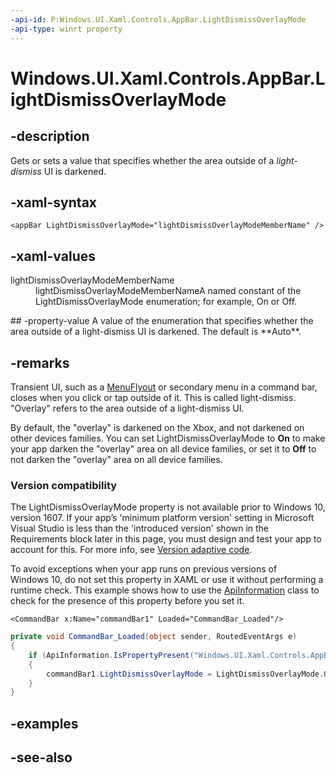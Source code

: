 ```yaml
---
-api-id: P:Windows.UI.Xaml.Controls.AppBar.LightDismissOverlayMode
-api-type: winrt property
---
```


<!-- Property syntax
public Windows.UI.Xaml.Controls.LightDismissOverlayMode LightDismissOverlayMode { get;  set; }
-->

# Windows.UI.Xaml.Controls.AppBar.LightDismissOverlayMode

## -description
Gets or sets a value that specifies whether the area outside of a *light-dismiss* UI is darkened.



## -xaml-syntax
```xaml
<appBar LightDismissOverlayMode="lightDismissOverlayModeMemberName" />
```


## -xaml-values
<dl><dt>lightDismissOverlayModeMemberName</dt><dd>lightDismissOverlayModeMemberNameA named constant of the LightDismissOverlayMode enumeration; for example, On or Off.</dd>
</dl>
## -property-value
A value of the enumeration that specifies whether the area outside of a light-dismiss UI is darkened. The default is **Auto**.

## -remarks
Transient UI, such as a [MenuFlyout](menuflyout.md) or secondary menu in a command bar, closes when you click or tap outside of it. This is called light-dismiss. "Overlay" refers to the area outside of a light-dismiss UI.

By default, the "overlay" is darkened on the Xbox, and not darkened on other devices families. You can set LightDismissOverlayMode to **On** to make your app darken the "overlay" area on all device families, or set it to **Off** to not darken the "overlay" area on all device families.

### Version compatibility

The LightDismissOverlayMode property is not available prior to Windows 10, version 1607. If your app’s 'minimum platform version' setting in Microsoft Visual Studio is less than the 'introduced version' shown in the Requirements block later in this page, you must design and test your app to account for this. For more info, see [Version adaptive code](/windows/uwp/debug-test-perf/version-adaptive-code).

To avoid exceptions when your app runs on previous versions of Windows 10, do not set this property in XAML or use it without performing a runtime check. This example shows how to use the [ApiInformation](../windows.foundation.metadata/apiinformation.md) class to check for the presence of this property before you set it.

```xaml
<CommandBar x:Name="commandBar1" Loaded="CommandBar_Loaded"/>
```

```csharp
private void CommandBar_Loaded(object sender, RoutedEventArgs e)
{
    if (ApiInformation.IsPropertyPresent("Windows.UI.Xaml.Controls.AppBar", "LightDismissOverlayMode"))
    {
        commandBar1.LightDismissOverlayMode = LightDismissOverlayMode.On;
    }
}

```



## -examples

## -see-also
